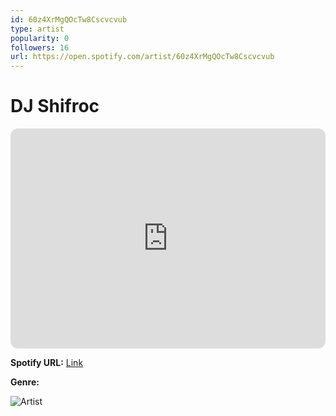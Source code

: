 ```yaml
---
id: 60z4XrMgQOcTw8Cscvcvub
type: artist
popularity: 0
followers: 16
url: https://open.spotify.com/artist/60z4XrMgQOcTw8Cscvcvub
---
```

# DJ Shifroc

<iframe style="border-radius:12px" src="https://open.spotify.com/embed/artist/60z4XrMgQOcTw8Cscvcvub" width="100%" height="352" frameBorder="0" allowfullscreen="" allow="autoplay; clipboard-write; encrypted-media; fullscreen; picture-in-picture" loading="lazy"></iframe>

**Spotify URL:** [Link](https://open.spotify.com/artist/60z4XrMgQOcTw8Cscvcvub)

**Genre:** 

![Artist](https://i.scdn.co/image/ab67616d0000b2738aff1685154760eddd1f5c76)
